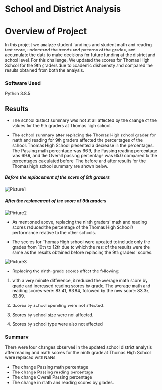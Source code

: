 # School and District Analysis


# Overview of Project
In this project we analyze student fundings and student math and reading test score, understand the trends and patterns of the grades, and accumulate the data to make decisions for future funding at the district and school level. For this challenge, We updated the scores for Thomas High School for the 9th graders due to academic dishoensty and compared the results obtained from both the analysis.

### Software Used

Python 3.8.5 


## Results

- The school district summary was not at all affected by the change of the values for the 9th graders at Thomas high school.


- The school summary after replacing the Thomas High school grades for math and reading for 9th graders affected the percentages of the school. Thomas High School presented a decrease in the percentages. The Passing math percentage was 66.9, the Passing reading percentage was 69.6, and the Overall passing percentage was 65.0 compared to the percentages calculated before. The before and after results for the Thomas high school summary are shown below. 

##### Before the replacement of the score of 9th graders

![Picture1](https://user-images.githubusercontent.com/79213116/118375640-f711f780-b590-11eb-886c-c409cb349f7d.png)


#####  After the replacement of the score of 9th graders

![Picture2](https://user-images.githubusercontent.com/79213116/118375682-448e6480-b591-11eb-88c0-909b944df39d.png)



- As mentioned above, replacing the ninth graders’ math and reading scores reduced the percentage of the Thomas High School’s performance relative to the other schools.

- The scores for Thomas High school were updated to include only the grades from 10th to 12th due to which the rest of the results were the same as the results obtained before replacing the 9th graders' scores.

![Picture3](https://user-images.githubusercontent.com/79213116/118376588-d64ca080-b596-11eb-81e5-5b1d40873317.png)



- Replacing the ninth-grade scores affect the following:
 1. with a very minute difference, it reduced the average math score by grade and increased reading scores by grade. The average math and reading scores were: 83.41, 83.84, followed by the new score: 83.35, 83.89. 

2. Scores by school spending were not affected.

3. Scores by school size were not affected.

4. Scores by school type were also not affected.



### Summary 

There were four changes observed in the updated school district analysis after reading and math scores for the ninth grade at Thomas High School were replaced with NaNs
 
- The change Passing math percentage
- The change Passing reading percentage
- The change Overall Passing percentage
- The change in math and reading scores by grades.


